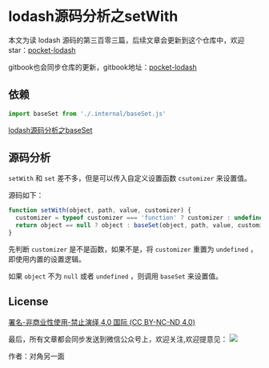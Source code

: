 # lodash源码分析之setWith

本文为读 lodash 源码的第三百零三篇，后续文章会更新到这个仓库中，欢迎 star：[pocket-lodash](https://github.com/yeyuqiudeng/pocket-lodash)

gitbook也会同步仓库的更新，gitbook地址：[pocket-lodash](https://www.gitbook.com/book/yeyuqiudeng/pocket-lodash/details)

## 依赖

```javascript
import baseSet from './.internal/baseSet.js'
```

[lodash源码分析之baseSet](./internal/baseSet.md)

## 源码分析

`setWith` 和 `set` 差不多，但是可以传入自定义设置函数 `csutomizer` 来设置值。

源码如下：

```javascript
function setWith(object, path, value, customizer) {
  customizer = typeof customizer === 'function' ? customizer : undefined
  return object == null ? object : baseSet(object, path, value, customizer)
}
```

先判断 `customizer` 是不是函数，如果不是，将 `customizer` 重置为 `undefined` ，即使用内置的设置逻辑。

如果 `object` 不为 `null` 或者 `undefined` ，则调用 `baseSet` 来设置值。

## License 

[署名-非商业性使用-禁止演绎 4.0 国际 (CC BY-NC-ND 4.0)](http://creativecommons.org/licenses/by-nc-nd/4.0/)

最后，所有文章都会同步发送到微信公众号上，欢迎关注,欢迎提意见：  ![](https://raw.githubusercontent.com/yeyuqiudeng/resource/master/images/qrcode_front-end-article.jpg) 

作者：对角另一面 
